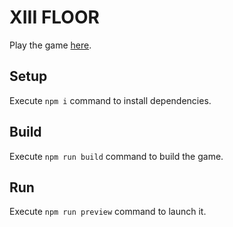 # XIII FLOOR

Play the game [here](https://js13kgames.com/2024/games/xiii-floor).

## Setup

Execute `npm i` command to install dependencies.

## Build

Execute `npm run build` command to build the game.

## Run

Execute `npm run preview` command to launch it.
